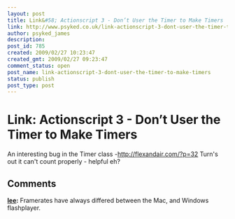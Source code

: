 ```yaml
---
layout: post
title: Link&#58; Actionscript 3 - Don’t User the Timer to Make Timers
link: http://www.psyked.co.uk/link-actionscript-3-dont-user-the-timer-to-make-timers/
author: psyked_james
description: 
post_id: 785
created: 2009/02/27 10:23:47
created_gmt: 2009/02/27 09:23:47
comment_status: open
post_name: link-actionscript-3-dont-user-the-timer-to-make-timers
status: publish
post_type: post
---
```


# Link: Actionscript 3 - Don’t User the Timer to Make Timers

An interesting bug in the Timer class -<http://flexandair.com/?p=32> Turn's out it can't count properly - helpful eh?

## Comments

**[lee](#562 "2009-02-27 18:16:27"):** Framerates have always differed between the Mac, and Windows flashplayer.

